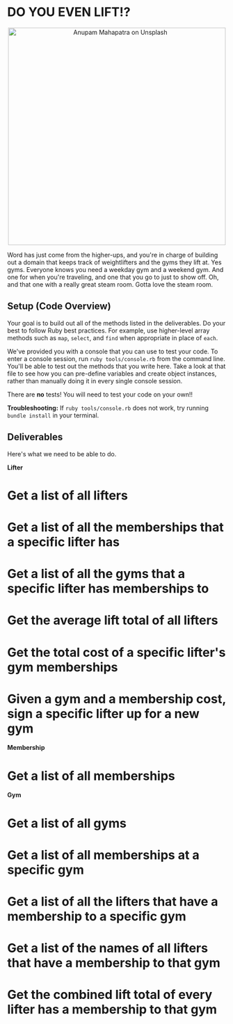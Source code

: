# DO YOU EVEN LIFT!?

<p align="center">
  <img src="https://curriculum-content.s3.amazonaws.com/module-1/ruby-oo-relationships/gym-membership-exercise/Image_122_GymGoers.png" alt="Anupam Mahapatra on Unsplash" width="500"/>
</p>

Word has just come from the higher-ups, and you're in charge of building out a domain that keeps track of weightlifters and the gyms they lift at.  Yes gyms. Everyone knows you need a weekday gym and a weekend gym. And one for when you're traveling, and one that you go to just to show off.  Oh, and that one with a really great steam room.  Gotta love the steam room.

## Setup (Code Overview)

Your goal is to build out all of the methods listed in the deliverables. Do your best to follow Ruby best practices. For example, use higher-level array methods such as `map`, `select`, and `find` when appropriate in place of `each`.

We've provided you with a console that you can use to test your code. To enter a console session, run `ruby tools/console.rb` from the command line. You'll be able to test out the methods that you write here. Take a look at that file to see how you can pre-define variables and create object instances, rather than manually doing it in every single console session.

There are **no** tests! You will need to test your code on your own!!

**Troubleshooting:** If `ruby tools/console.rb` does not work, try running `bundle install` in your terminal.

## Deliverables

Here's what we need to be able to do.

**Lifter**

  # Get a list of all lifters

  # Get a list of all the memberships that a specific lifter has

  # Get a list of all the gyms that a specific lifter has memberships to

  # Get the average lift total of all lifters

  # Get the total cost of a specific lifter's gym memberships

  # Given a gym and a membership cost, sign a specific lifter up for a new gym

**Membership**

  # Get a list of all memberships

**Gym**

  # Get a list of all gyms

  # Get a list of all memberships at a specific gym

  # Get a list of all the lifters that have a membership to a specific gym

  # Get a list of the names of all lifters that have a membership to that gym

  # Get the combined lift total of every lifter has a membership to that gym
